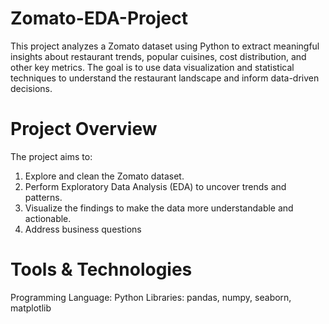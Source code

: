 # Zomato-EDA-Project
This project analyzes a Zomato dataset using Python to extract meaningful insights about restaurant trends, popular cuisines, cost distribution, and other key metrics. The goal is to use data visualization and statistical techniques to understand the restaurant landscape and inform data-driven decisions.

# Project Overview
The project aims to:

1. Explore and clean the Zomato dataset.
2. Perform Exploratory Data Analysis (EDA) to uncover trends and patterns.
3. Visualize the findings to make the data more understandable and actionable.
4. Address business questions

# Tools & Technologies
Programming Language: Python
Libraries: pandas, numpy, seaborn, matplotlib


